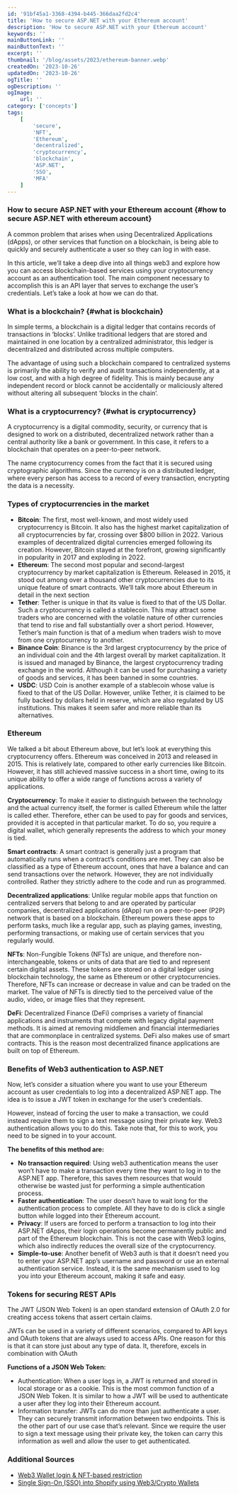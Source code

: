 ```yaml
---
id: '91bf45a1-3368-4394-b445-366daa2fd2c4'
title: 'How to secure ASP.NET with your Ethereum account'
description: 'How to secure ASP.NET with your Ethereum account'
keywords: ''
mainButtonLink: ''
mainButtonText: ''
excerpt: ''
thumbnail: '/blog/assets/2023/ethereum-banner.webp'
createdOn: '2023-10-26'
updatedOn: '2023-10-26'
ogTitle: ''
ogDescription: ''
ogImage:
    url: ''
category: ['concepts']
tags:
    [
		'secure',
        'NFT',
        'Ethereum',
        'decentralized',
        'cryptocurrency',
        'blockchain',
        'ASP.NET',
        'SSO',
        'MFA'
    ]
---
```


### How to secure ASP.NET with your Ethereum account {#how to secure ASP.NET with ethereum account}

A common problem that arises when using Decentralized Applications (dApps), or other services that function on a blockchain, is being able to quickly and securely authenticate a user so they can log in with ease.

In this article, we’ll take a deep dive into all things web3 and explore how you can access blockchain-based services using your cryptocurrency account as an authentication tool. The main component necessary to accomplish this is an API layer that serves to exchange the user’s credentials. Let’s take a look at how we can do that.

### What is a blockchain? {#what is blockchain}
In simple terms, a blockchain is a digital ledger that contains records of transactions in ‘blocks’. Unlike traditional ledgers that are stored and maintained in one location by a centralized administrator, this ledger is decentralized and distributed across multiple computers.

The advantage of using such a blockchain compared to centralized systems is primarily the ability to verify and audit transactions independently, at a low cost, and with a high degree of fidelity. This is mainly because any independent record or block cannot be accidentally or maliciously altered without altering all subsequent ‘blocks in the chain’.

### What is a cryptocurrency? {#what is cryptocurrency}
A cryptocurrency is a digital commodity, security, or currency that is designed to work on a distributed, decentralized network rather than a central authority like a bank or government. In this case, it refers to a blockchain that operates on a peer-to-peer network.

The name cryptocurrency comes from the fact that it is secured using cryptographic algorithms. Since the currency is on a distributed ledger, where every person has access to a record of every transaction, encrypting the data is a necessity.

### Types of cryptocurrencies in the market
- **Bitcoin**: The first, most well-known, and most widely used cryptocurrency is Bitcoin. It also has the highest market capitalization of all cryptocurrencies by far, crossing over $800 billion in 2022. Various examples of decentralized digital currencies emerged following its creation. However, Bitcoin stayed at the forefront, growing significantly in popularity in 2017 and exploding in 2022.
- **Ethereum**: The second most popular and second-largest cryptocurrency by market capitalization is Ethereum. Released in 2015, it stood out among over a thousand other cryptocurrencies due to its unique feature of smart contracts. We’ll talk more about Ethereum in detail in the next section
- **Tether**: Tether is unique in that its value is fixed to that of the US Dollar. Such a cryptocurrency is called a stablecoin. This may attract some traders who are concerned with the volatile nature of other currencies that tend to rise and fall substantially over a short period. However, Tether’s main function is that of a medium when traders wish to move from one cryptocurrency to another.
- **Binance Coin**: Binance is the 3rd largest cryptocurrency by the price of an individual coin and the 4th largest overall by market capitalization. It is issued and managed by Binance, the largest cryptocurrency trading exchange in the world. Although it can be used for purchasing a variety of goods and services, it has been banned in some countries.
- **USDC**: USD Coin is another example of a stablecoin whose value is fixed to that of the US Dollar. However, unlike Tether, it is claimed to be fully backed by dollars held in reserve, which are also regulated by US institutions. This makes it seem safer and more reliable than its alternatives.

### Ethereum
We talked a bit about Ethereum above, but let’s look at everything this cryptocurrency offers. Ethereum was conceived in 2013 and released in 2015. This is relatively late, compared to other early currencies like Bitcoin. However, it has still achieved massive success in a short time, owing to its unique ability to offer a wide range of functions across a variety of applications.

**Cryptocurrency**: To make it easier to distinguish between the technology and the actual currency itself, the former is called Ethereum while the latter is called ether. Therefore, ether can be used to pay for goods and services, provided it is accepted in that particular market. To do so, you require a digital wallet, which generally represents the address to which your money is tied.

**Smart contracts**: A smart contract is generally just a program that automatically runs when a contract’s conditions are met. They can also be classified as a type of Ethereum account, ones that have a balance and can send transactions over the network. However, they are not individually controlled. Rather they strictly adhere to the code and run as programmed.

**Decentralized applications**: Unlike regular mobile apps that function on centralized servers that belong to and are operated by particular companies, decentralized applications (dApp) run on a peer-to-peer (P2P) network that is based on a blockchain. Ethereum powers these apps to perform tasks, much like a regular app, such as playing games, investing, performing transactions, or making use of certain services that you regularly would.

**NFTs**: Non-Fungible Tokens (NFTs) are unique, and therefore non-interchangeable, tokens or units of data that are tied to and represent certain digital assets. These tokens are stored on a digital ledger using blockchain technology, the same as Ethereum or other cryptocurrencies. Therefore, NFTs can increase or decrease in value and can be traded on the market. The value of NFTs is directly tied to the perceived value of the audio, video, or image files that they represent.

**DeFi**: Decentralized Finance (DeFi) comprises a variety of financial applications and instruments that ‌compete with legacy digital payment methods. It is aimed at removing middlemen and financial intermediaries that are commonplace in centralized systems. DeFi also makes use of smart contracts. This is the reason ‌most decentralized finance applications are built on top of Ethereum.

### Benefits of Web3 authentication to ASP.NET
Now, let’s consider a situation where you want to use your Ethereum account as user credentials to log into a decentralized ASP.NET app. The idea is to issue a JWT token in exchange for the user’s credentials.

However, instead of forcing the user to make a transaction, we could instead require them to sign a text message using their private key. Web3 authentication allows you to do this. Take note that, for this to work, you need to be signed in to your account.

**The benefits of this method are:**
- **No transaction required**: Using web3 authentication means the user won’t have to make a transaction every time they want to log in to the ASP.NET app. Therefore, this saves them resources that would otherwise be wasted just for performing a simple authentication process.
- **Faster authentication**: The user doesn’t have to wait long for the authentication process to complete. All they have to do is click a single button while logged into their Ethereum account.
- **Privacy**: If users are forced to perform a transaction to log into their ASP.NET dApps, their login operations become permanently public and part of the Ethereum blockchain. This is not the case with Web3 logins, which also indirectly reduces the overall size of the cryptocurrency.
- **Simple-to-use**: Another benefit of Web3 auth is that it doesn’t need you to enter your ASP.NET app’s username and password or use an external authentication service. Instead, it is the same mechanism used to log you into your Ethereum account, making it safe and easy.

### Tokens for securing REST APIs
The JWT (JSON Web Token) is an open standard extension of OAuth 2.0 for creating access tokens that assert certain claims.

JWTs can be used in a variety of different scenarios, compared to API keys and OAuth tokens that are always used to access APIs. One reason for this is that it can store just about any type of data. It, therefore, excels in combination with OAuth

**Functions of a JSON Web Token:**
- Authentication: When a user logs in, a JWT is returned and stored in local storage or as a cookie. This is the most common function of a JSON Web Token. It is similar to how a JWT will be used to authenticate a user after they log into their Ethereum account.
- Information transfer: JWTs can do more than just authenticate a user. They can securely transmit information between two endpoints. This is the other part of our use case that’s relevant. Since we require the user to sign a text message using their private key, the token can carry this information as well and allow the user to get authenticated.

### Additional Sources
- [Web3 Wallet login & NFT-based restriction](https://plugins.miniorange.com/web3-wordpress-login)
- [Single Sign-On (SSO) into Shopify using Web3/Crypto Wallets](https://plugins.miniorange.com/web3-sso-shopify)